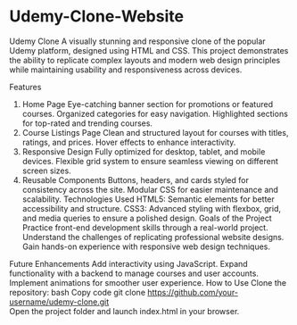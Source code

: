 # Udemy-Clone-Website


Udemy Clone
A visually stunning and responsive clone of the popular Udemy platform, designed using HTML and CSS. This project demonstrates the ability to replicate complex layouts and modern web design principles while maintaining usability and responsiveness across devices.

Features
1. Home Page
Eye-catching banner section for promotions or featured courses.
Organized categories for easy navigation.
Highlighted sections for top-rated and trending courses.
2. Course Listings Page
Clean and structured layout for courses with titles, ratings, and prices.
Hover effects to enhance interactivity.
3. Responsive Design
Fully optimized for desktop, tablet, and mobile devices.
Flexible grid system to ensure seamless viewing on different screen sizes.
4. Reusable Components
Buttons, headers, and cards styled for consistency across the site.
Modular CSS for easier maintenance and scalability.
Technologies Used
HTML5: Semantic elements for better accessibility and structure.
CSS3: Advanced styling with flexbox, grid, and media queries to ensure a polished design.
Goals of the Project
Practice front-end development skills through a real-world project.
Understand the challenges of replicating professional website designs.
Gain hands-on experience with responsive web design techniques.

Future Enhancements
Add interactivity using JavaScript.
Expand functionality with a backend to manage courses and user accounts.
Implement animations for smoother user experience.
How to Use
Clone the repository:
bash
Copy code
git clone https://github.com/your-username/udemy-clone.git  
Open the project folder and launch index.html in your browser.




